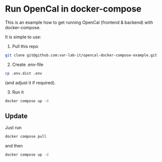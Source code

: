 # Run OpenCal in docker-compose

This is an example how to get running OpenCal (frontend & backend) with docker-compose.

It is simple to use:

1. Pull this repo

```bash
git clone git@github.com:var-lab-it/opencal-docker-compose-example.git
```

2. Create .env-file

```bash
cp .env.dist .env
```

(and adjust it if required).

3. Run it

```bash
docker compose up -d
```

## Update

Just run

```bash
docker compose pull
```

and then

```bash
docker compose up -d
```
